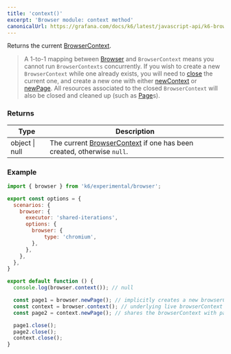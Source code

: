 ```yaml
---
title: 'context()'
excerpt: 'Browser module: context method'
canonicalUrl: https://grafana.com/docs/k6/latest/javascript-api/k6-browser/context/
---
```


Returns the current [BrowserContext](/javascript-api/k6-experimental/browser/browsercontext/).

<Blockquote mod="note" title="">

A 1-to-1 mapping between [Browser](/javascript-api/k6-experimental/browser) and `BrowserContext` means you cannot run `BrowserContexts` concurrently. If you wish to create a new `BrowserContext` while one already exists, you will need to [close](/javascript-api/k6-experimental/browser/browsercontext/close) the current one, and create a new one with either [newContext](/javascript-api/k6-experimental/browser/newcontext/) or [newPage](/javascript-api/k6-experimental/browser/newpage). All resources associated to the closed `BrowserContext` will also be closed and cleaned up (such as [Page](/javascript-api/k6-experimental/browser/page/)s).

</Blockquote>

### Returns

| Type           | Description                                                                                                                              |
| -------------- | ---------------------------------------------------------------------------------------------------------------------------------------- |
| object \| null | The current [BrowserContext](/javascript-api/k6-experimental/browser/browsercontext/) if one has been created, otherwise `null`. |


### Example

```javascript
import { browser } from 'k6/experimental/browser';

export const options = {
  scenarios: {
    browser: {
      executor: 'shared-iterations',
      options: {
        browser: {
            type: 'chromium',
        },
      },
    },
  },
}

export default function () {
  console.log(browser.context()); // null

  const page1 = browser.newPage(); // implicitly creates a new browserContext
  const context = browser.context(); // underlying live browserContext associated with browser
  const page2 = context.newPage(); // shares the browserContext with page1

  page1.close();
  page2.close();
  context.close();
}
```

